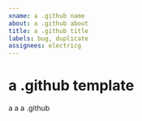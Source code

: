```yaml
---
xname: a .github name
about: a .github about
title: a .github title
labels: bug, duplicate
assignees: electricg
---
```


# a .github template

a a a .github
